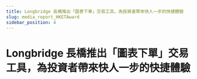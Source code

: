 ```yaml
---
title: Longbridge 長橋推出「圖表下單」交易工具，為投資者帶來快人一步的快捷體驗
slug: media_report_HKETAward
sidebar_position: 4
---
```



# Longbridge 長橋推出「圖表下單」交易工具，為投資者帶來快人一步的快捷體驗

